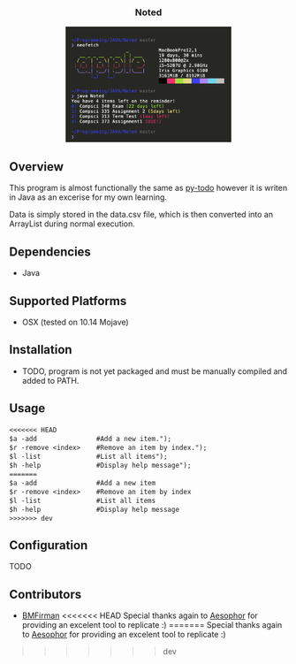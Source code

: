 
<div align="center">
<h3>Noted</h3>
<img src="Noted.png" width="300px">

</div>

## Overview
This program is almost functionally the same as [py-todo](https://github.com/aesophor/py-todo/) however it is writen in Java
as an excerise for my own learning.

Data is simply stored in the data.csv file, which is then converted into an ArrayList during normal execution.


## Dependencies
* Java

## Supported Platforms
* OSX (tested on 10.14 Mojave)

## Installation
* TODO, program is not yet packaged and must be manually compiled and added to PATH.

## Usage
```
<<<<<<< HEAD
$a -add               #Add a new item.");
$r -remove <index>    #Remove an item by index.");
$l -list              #List all items");
$h -help              #Display help message");
=======
$a -add               #Add a new item
$r -remove <index>    #Remove an item by index
$l -list              #List all items
$h -help              #Display help message
>>>>>>> dev
```

## Configuration
TODO

## Contributors
* [BMFirman](https://github.com/BMFirman/)
<<<<<<< HEAD
Special thanks again to [Aesophor](https://github.com/aesophor/) for providing an excelent tool to replicate :) 
=======
Special thanks again to [Aesophor](https://github.com/aesophor/) for providing an excelent tool to replicate :) 
>>>>>>> dev
